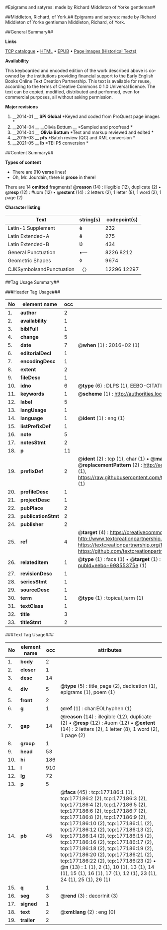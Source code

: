 #Epigrams and satyres: made by Richard Middleton of Yorke gentleman#

##Middleton, Richard, of York.##
Epigrams and satyres: made by Richard Middleton of Yorke gentleman
Middleton, Richard, of York.

##General Summary##

**Links**

[TCP catalogue](http://www.ota.ox.ac.uk/tcp/)  • 
[HTML](http://tei.it.ox.ac.uk/tcp/Texts-HTML/free/B14/B14779.html)  • 
[EPUB](http://tei.it.ox.ac.uk/tcp/Texts-EPUB/free/B14/B14779.epub) • 
[Page images (Historical Texts)](https://historicaltexts.jisc.ac.uk/eebo-99855375e)

**Availability**

This keyboarded and encoded edition of the work described above is co-owned by the
    institutions providing financial support to the Early English Books Online Text Creation
    Partnership. This text is available for reuse, according to the terms of  Creative Commons 0 1.0 Universal
    licence. The text can be copied, modified, distributed and performed, even for commercial
    purposes, all without asking permission.

**Major revisions**

1. __2014-01 __ __SPi Global__ *Keyed and coded from ProQuest page images *
1. __2014-04 __ __Olivia Bottum __ *Sampled and proofread *
1. __2014-04 __ __Olivia Bottum__ *Text and markup reviewed and edited *
1. __2015-03 __ __pfs__ *Batch review (QC) and XML conversion *
1. __2021-05 __ __lb__ *TEI P5 conversion *

##Content Summary##

**Types of content**

  * There are 910 **verse** lines!
  * Oh, Mr. Jourdain, there is **prose** in there!

There are 14 **omitted** fragments! 
 @__reason__ (14) : illegible (12), duplicate (2)  •  @__resp__ (12) : #uom (12)  •  @__extent__ (14) : 2 letters (2), 1 letter (8), 1 word (2), 1 page (2)

**Character listing**


|Text|string(s)|codepoint(s)|
|---|---|---|
|Latin-1 Supplement|è|232|
|Latin Extended-A|ē|275|
|Latin Extended-B|Ʋ|434|
|General Punctuation|•—|8226 8212|
|Geometric Shapes|◊|9674|
|CJKSymbolsandPunctuation|〈〉|12296 12297|

##Tag Usage Summary##

###Header Tag Usage###

|No|element name|occ|attributes|
|---|---|---|---|
|1.|__author__|2||
|2.|__availability__|1||
|3.|__biblFull__|1||
|4.|__change__|5||
|5.|__date__|7| @__when__ (1) : 2016-02 (1)|
|6.|__editorialDecl__|1||
|7.|__encodingDesc__|1||
|8.|__extent__|2||
|9.|__fileDesc__|1||
|10.|__idno__|6| @__type__ (6) : DLPS (1), EEBO-CITATION (1), VID (1), EEBO-PROQUEST (1), STC (2)|
|11.|__keywords__|1| @__scheme__ (1) : http://authorities.loc.gov/ (1)|
|12.|__label__|5||
|13.|__langUsage__|1||
|14.|__language__|1| @__ident__ (1) : eng (1)|
|15.|__listPrefixDef__|1||
|16.|__note__|5||
|17.|__notesStmt__|2||
|18.|__p__|11||
|19.|__prefixDef__|2| @__ident__ (2) : tcp (1), char (1)  •  @__matchPattern__ (2) : ([0-9\-]+):([0-9IVX]+) (1), (.+) (1)  •  @__replacementPattern__ (2) : http://eebo.chadwyck.com/downloadtiff?vid=$1&page=$2 (1), https://raw.githubusercontent.com/textcreationpartnership/Texts/master/tcpchars.xml#$1 (1)|
|20.|__profileDesc__|1||
|21.|__projectDesc__|1||
|22.|__pubPlace__|2||
|23.|__publicationStmt__|2||
|24.|__publisher__|2||
|25.|__ref__|4| @__target__ (4) : https://creativecommons.org/publicdomain/zero/1.0/ (1), http://www.textcreationpartnership.org/docs/. (1), https://textcreationpartnership.org/faq/#faq05 (1), https://github.com/textcreationpartnership (1)|
|26.|__relatedItem__|1| @__type__ (1) : facs (1)  •  @__target__ (1) : https://data.historicaltexts.jisc.ac.uk/view?pubId=eebo-99855375e (1)|
|27.|__revisionDesc__|1||
|28.|__seriesStmt__|1||
|29.|__sourceDesc__|1||
|30.|__term__|1| @__type__ (1) : topical_term (1)|
|31.|__textClass__|1||
|32.|__title__|3||
|33.|__titleStmt__|2||


###Text Tag Usage###

|No|element name|occ|attributes|
|---|---|---|---|
|1.|__body__|2||
|2.|__closer__|1||
|3.|__desc__|14||
|4.|__div__|5| @__type__ (5) : title_page (2), dedication (1), epigrams (1), poem (1)|
|5.|__front__|2||
|6.|__g__|1| @__ref__ (1) : char:EOLhyphen (1)|
|7.|__gap__|14| @__reason__ (14) : illegible (12), duplicate (2)  •  @__resp__ (12) : #uom (12)  •  @__extent__ (14) : 2 letters (2), 1 letter (8), 1 word (2), 1 page (2)|
|8.|__group__|1||
|9.|__head__|53||
|10.|__hi__|186||
|11.|__l__|910||
|12.|__lg__|72||
|13.|__p__|5||
|14.|__pb__|45| @__facs__ (45) : tcp:177186:1 (1), tcp:177186:2 (2), tcp:177186:3 (2), tcp:177186:4 (2), tcp:177186:5 (2), tcp:177186:6 (2), tcp:177186:7 (2), tcp:177186:8 (2), tcp:177186:9 (2), tcp:177186:10 (2), tcp:177186:11 (2), tcp:177186:12 (2), tcp:177186:13 (2), tcp:177186:14 (2), tcp:177186:15 (2), tcp:177186:16 (2), tcp:177186:17 (2), tcp:177186:18 (2), tcp:177186:19 (2), tcp:177186:20 (2), tcp:177186:21 (2), tcp:177186:22 (2), tcp:177186:23 (2)  •  @__n__ (13) : 1 (1), 2 (1), 10 (1), 13 (1), 14 (1), 15 (1), 16 (1), 17 (1), 12 (1), 23 (1), 24 (1), 25 (1), 26 (1)|
|15.|__q__|1||
|16.|__seg__|3| @__rend__ (3) : decorInit (3)|
|17.|__signed__|1||
|18.|__text__|2| @__xml:lang__ (2) : eng (0)|
|19.|__trailer__|2||
